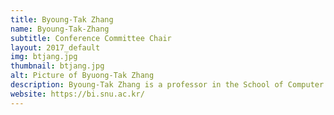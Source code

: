 ```yaml
---
title: Byoung-Tak Zhang
name: Byoung-Tak-Zhang
subtitle: Conference Committee Chair
layout: 2017_default
img: btjang.jpg
thumbnail: btjang.jpg
alt: Picture of Byuong-Tak Zhang
description: Byoung-Tak Zhang is a professor in the School of Computer Science and Engineering & Cognitive Science, Brain Science, and Bioinformatics at Seoul National University.
website: https://bi.snu.ac.kr/
---
```

